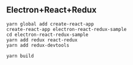## Electron+React+Redux

```
yarn global add create-react-app
create-react-app electron-react-redux-sample
cd electron-react-redux-sample
yarn add redux react-redux
yarn add redux-devtools
```

```
yarn build
```
